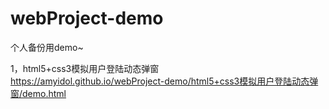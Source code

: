 # webProject-demo
个人备份用demo~<br/>

1，html5+css3模拟用户登陆动态弹窗<br/>
https://amyidol.github.io/webProject-demo/html5+css3模拟用户登陆动态弹窗/demo.html
